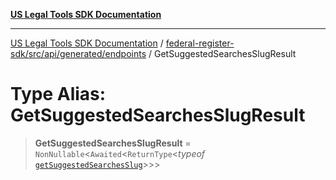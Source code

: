 [**US Legal Tools SDK Documentation**](../../../../../../README.md)

***

[US Legal Tools SDK Documentation](../../../../../../README.md) / [federal-register-sdk/src/api/generated/endpoints](../README.md) / GetSuggestedSearchesSlugResult

# Type Alias: GetSuggestedSearchesSlugResult

> **GetSuggestedSearchesSlugResult** = `NonNullable`\<`Awaited`\<`ReturnType`\<*typeof* [`getSuggestedSearchesSlug`](../functions/getSuggestedSearchesSlug.md)\>\>\>
